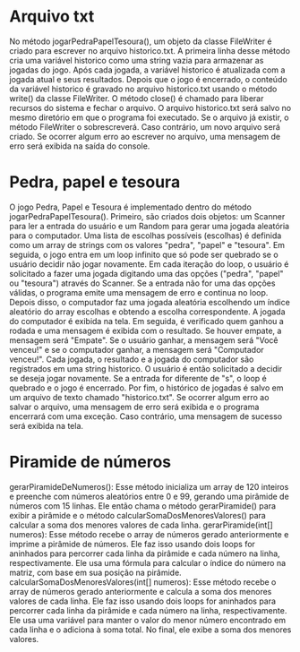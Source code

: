 # Arquivo txt

No método jogarPedraPapelTesoura(), um objeto da classe FileWriter é criado para escrever no arquivo historico.txt. A primeira linha desse método cria uma variável historico como uma string vazia para armazenar as jogadas do jogo. Após cada jogada, a variável historico é atualizada com a jogada atual e seus resultados. Depois que o jogo é encerrado, o conteúdo da variável historico é gravado no arquivo historico.txt usando o método write() da classe FileWriter. O método close() é chamado para liberar recursos do sistema e fechar o arquivo.
O arquivo historico.txt será salvo no mesmo diretório em que o programa foi executado. Se o arquivo já existir, o método FileWriter o sobrescreverá. Caso contrário, um novo arquivo será criado. Se ocorrer algum erro ao escrever no arquivo, uma mensagem de erro será exibida na saída do console.

# Pedra, papel e tesoura

O jogo Pedra, Papel e Tesoura é implementado dentro do método jogarPedraPapelTesoura().
Primeiro, são criados dois objetos: um Scanner para ler a entrada do usuário e um Random para gerar uma jogada aleatória para o computador. Uma lista de escolhas possíveis (escolhas) é definida como um array de strings com os valores "pedra", "papel" e "tesoura".
Em seguida, o jogo entra em um loop infinito que só pode ser quebrado se o usuário decidir não jogar novamente. Em cada iteração do loop, o usuário é solicitado a fazer uma jogada digitando uma das opções ("pedra", "papel" ou "tesoura") através do Scanner. Se a entrada não for uma das opções válidas, o programa emite uma mensagem de erro e continua no loop.
Depois disso, o computador faz uma jogada aleatória escolhendo um índice aleatório do array escolhas e obtendo a escolha correspondente. A jogada do computador é exibida na tela.
Em seguida, é verificado quem ganhou a rodada e uma mensagem é exibida com o resultado. Se houver empate, a mensagem será "Empate". Se o usuário ganhar, a mensagem será "Você venceu!" e se o computador ganhar, a mensagem será "Computador venceu!".
Cada jogada, o resultado e a jogada do computador são registrados em uma string historico. O usuário é então solicitado a decidir se deseja jogar novamente. Se a entrada for diferente de "s", o loop é quebrado e o jogo é encerrado.
Por fim, o histórico de jogadas é salvo em um arquivo de texto chamado "historico.txt". Se ocorrer algum erro ao salvar o arquivo, uma mensagem de erro será exibida e o programa encerrará com uma exceção. Caso contrário, uma mensagem de sucesso será exibida na tela.

# Piramide de números

gerarPiramideDeNumeros(): Esse método inicializa um array de 120 inteiros e preenche com números aleatórios entre 0 e 99, gerando uma pirâmide de números com 15 linhas. Ele então chama o método gerarPiramide() para exibir a pirâmide e o método calcularSomaDosMenoresValores() para calcular a soma dos menores valores de cada linha.
gerarPiramide(int[] numeros): Esse método recebe o array de números gerado anteriormente e imprime a pirâmide de números. Ele faz isso usando dois loops for aninhados para percorrer cada linha da pirâmide e cada número na linha, respectivamente. Ele usa uma fórmula para calcular o índice do número na matriz, com base em sua posição na pirâmide.
calcularSomaDosMenoresValores(int[] numeros): Esse método recebe o array de números gerado anteriormente e calcula a soma dos menores valores de cada linha. Ele faz isso usando dois loops for aninhados para percorrer cada linha da pirâmide e cada número na linha, respectivamente. Ele usa uma variável para manter o valor do menor número encontrado em cada linha e o adiciona à soma total. No final, ele exibe a soma dos menores valores.
